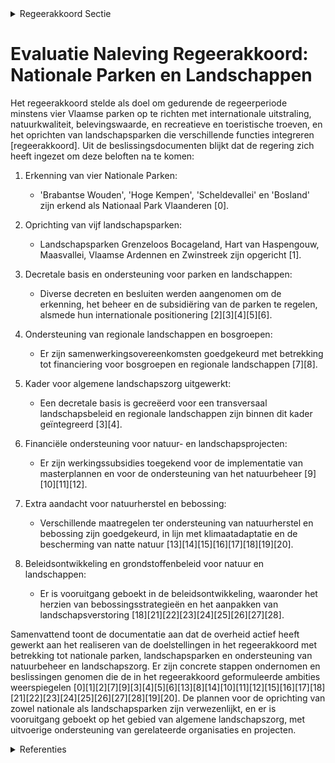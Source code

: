 

<details>
        <summary>Regeerakkoord Sectie </summary>
        <p>2.3.5 Nationale parken, regionale landschappen en bosgroepen Tijdens deze regeerperiode richten we minstens een viertal Vlaamse parken op: omvangrijke gebieden met internationale uitstraling, een uitzonderlijke natuur en een unieke belevings-waarde, die een troef vormen het vlak van recre-atie en toerisme. We hanteren hierbij objectieve criteria op maat van Vlaanderen en die een voldoende hoge kwaliteit garanderen. We zorgen voor eenheid van beheer en streven naar het creëren van territoriale verbindingen. Daarnaast maken we werk van de oprichting van landschapsparken: gebieden met een uitge-sproken landschapskwaliteit, waarin vanuit een integrale visie ruimte is voor recreatie, natuur, landbouw, wonen, bedrijvigheid en toerisme. De Vlaamse overheid erkent de rol van de Regionale Landschappen en van de Bosgroepen, en zal die verder ondersteunen. </p>
        </details> 

# Evaluatie Naleving Regeerakkoord: Nationale Parken en Landschappen

Het regeerakkoord stelde als doel om gedurende de regeerperiode minstens vier Vlaamse parken op te richten met internationale uitstraling, natuurkwaliteit, belevingswaarde, en recreatieve en toeristische troeven, en het oprichten van landschapsparken die verschillende functies integreren [regeerakkoord]. Uit de beslissingsdocumenten blijkt dat de regering zich heeft ingezet om deze beloften na te komen:

1. Erkenning van vier Nationale Parken:
   - 'Brabantse Wouden', 'Hoge Kempen', 'Scheldevallei' en 'Bosland' zijn erkend als Nationaal Park Vlaanderen \[0\].

2. Oprichting van vijf landschapsparken:
   - Landschapsparken Grenzeloos Bocageland, Hart van Haspengouw, Maasvallei, Vlaamse Ardennen en Zwinstreek zijn opgericht \[1\].

3. Decretale basis en ondersteuning voor parken en landschappen:
   - Diverse decreten en besluiten werden aangenomen om de erkenning, het beheer en de subsidiëring van de parken te regelen, alsmede hun internationale positionering \[2\]\[3\]\[4\]\[5\]\[6\].

4. Ondersteuning van regionale landschappen en bosgroepen:
   - Er zijn samenwerkingsovereenkomsten goedgekeurd met betrekking tot financiering voor bosgroepen en regionale landschappen \[7\]\[8\].

5. Kader voor algemene landschapszorg uitgewerkt:
   - Een decretale basis is gecreëerd voor een transversaal landschapsbeleid en regionale landschappen zijn binnen dit kader geïntegreerd \[3\]\[4\].

6. Financiële ondersteuning voor natuur- en landschapsprojecten:
   - Er zijn werkingssubsidies toegekend voor de implementatie van masterplannen en voor de ondersteuning van het natuurbeheer \[9\]\[10\]\[11\]\[12\].

7. Extra aandacht voor natuurherstel en bebossing:
   - Verschillende maatregelen ter ondersteuning van natuurherstel en bebossing zijn goedgekeurd, in lijn met klimaatadaptatie en de bescherming van natte natuur \[13\]\[14\]\[15\]\[16\]\[17\]\[18\]\[19\]\[20\].

8. Beleidsontwikkeling en grondstoffenbeleid voor natuur en landschappen:
   - Er is vooruitgang geboekt in de beleidsontwikkeling, waaronder het herzien van bebossingsstrategieën en het aanpakken van landschapsverstoring \[18\]\[21\]\[22\]\[23\]\[24\]\[25\]\[26\]\[27\]\[28\].

Samenvattend toont de documentatie aan dat de overheid actief heeft gewerkt aan het realiseren van de doelstellingen in het regeerakkoord met betrekking tot nationale parken, landschapsparken en ondersteuning van natuurbeheer en landschapszorg. Er zijn concrete stappen ondernomen en beslissingen genomen die de in het regeerakkoord geformuleerde ambities weerspiegelen \[0\]\[1\]\[2\]\[7\]\[9\]\[3\]\[4\]\[5\]\[6\]\[13\]\[8\]\[14\]\[10\]\[11\]\[12\]\[15\]\[16\]\[17\]\[18\]\[21\]\[22\]\[23\]\[24\]\[25\]\[26\]\[27\]\[28\]\[19\]\[20\]. De plannen voor de oprichting van zowel nationale als landschapsparken zijn verwezenlijkt, en er is vooruitgang geboekt op het gebied van algemene landschapszorg, met uitvoerige ondersteuning van gerelateerde organisaties en projecten.

<details>
        <summary> Referenties</summary>
        **[\[0\]](http://themis.vlaanderen.be/id/nieuwsbericht/652649057FDB1A5D078286AA)** : **(2023-10-13)** Erkenning Nationale Parken 'Brabantse Wouden', 'Hoge Kempen', 'Scheldevallei' en 'Bosland' Drie ontwerpbesluiten van de Vlaamse Regering  De Vlaamse Regering erkent 'Brabantse Wouden', 'Hoge Kempen' '... 

**[\[1\]](http://themis.vlaanderen.be/id/nieuwsbericht/652649BD7FDB1A5D078286AB)** : **(2023-10-13)** Erkenning landschapsparken Grenzeloos Bocageland, Hart van Haspengouw, Maasvallei, Vlaamse Ardennen en Zwinstreek Vijf ontwerpbesluiten van de Vlaamse Regering  In uitvoering van het decreet van 9 jun... 

**[\[2\]](http://themis.vlaanderen.be/id/nieuwsbericht/64AE6A290592342F299DB9FF)** : **(2023-07-14)** Algemene erkennings- en subsidiëringsvoorwaarden Vlaamse Parken: uitvoeringsbesluit decreet Vlaamse Parken en algemene landschapszorg Ontwerpbesluit van de Vlaamse Regering tot vaststelling van de alg... 

**[\[3\]](http://themis.vlaanderen.be/id/nieuwsbericht/642404348A5434FEB5657134)** : **(2023-03-31)** Vlaamse Parken en algemene landschapszorg: goedkeuring ontwerpdecreet Ontwerpdecreet houdende de Vlaamse Parken en algemene landschapszorg  Na advies van de Raad van State hecht de Vlaamse Regering ha... 

**[\[4\]](http://themis.vlaanderen.be/id/nieuwsbericht/6481B8322D77B42474D4C98A)** : **(2023-06-09)** Decreet Vlaamse Parken en algemene landschapszorg Bekrachtiging en afkondiging van het decreet houdende de Vlaamse Parken en algemene landschapszorg, aangenomen door het Vlaams Parlement op 7 juni 202... 

**[\[5\]](http://themis.vlaanderen.be/id/nieuwsbericht/64491677CA1CB15B58CF5205)** : **(2023-04-28)** Algemene erkennings- en subsidiëringsvoorwaarden Vlaamse Parken Voorontwerp van besluit van de Vlaamse Regering tot vaststelling van de algemene erkennings- en subsidiëringsvoorwaarden voor Vlaamse Pa... 

**[\[6\]](http://themis.vlaanderen.be/id/nieuwsbrief-info/634FA93A1EA6B745D23CC007)** : **(2022-10-21)** Vlaamse Parken en algemene landschapszorg: voorontwerp decreet Voorontwerp van decreet houdende de Vlaamse Parken en algemene landschapszorg  De Vlaamse Regering hecht haar principiële goedkeuring aan... 

**[\[7\]](http://themis.vlaanderen.be/id/resource/41b62440-492b-11ec-94bb-99a9d1e168fe)** : **(2019-12-20)** Projectfinanciering Bosgroepen en Regionale Landschappen Ontwerp van samenwerkingsovereenkomst tussen het Agentschap voor Natuur en Bos en de provincies over de projectfinanciering van de Bosgroepen e... 

**[\[8\]](http://themis.vlaanderen.be/id/nieuwsbericht/64EDC79F3605E1AC863BD69B)** : **(2023-08-31)** Ontwerp van samenwerkingsovereenkomst Regionale Landschappen ter ondersteuning van hun bijdrage aan de uitvoering van het Vlaams Klimaatadaptatieplan Ontwerp van samenwerkingsovereenkomst tussen de Vl... 

**[\[9\]](http://themis.vlaanderen.be/id/resource/aa2f7fe0-4925-11ec-94bb-99a9d1e168fe)** : **(2020-12-18)** Regionaal landschap Kempen en Maasland: werkingssubsidie vernieuwd Nationaal Park Bureau Hoge Kempen Ontwerpbesluit van de Vlaamse Regering tot toekenning van een werkingssubsidie aan het Regionaal la... 

**[\[10\]](http://themis.vlaanderen.be/id/nieuwsbericht/64423224CA1CB15B58CF491E)** : **(2023-04-21)** Vlaams standpunt Natuurherstelwet 

**[\[11\]](http://themis.vlaanderen.be/id/nieuwsbrief-info/60D1EB7A364ED90008000316)** : **(2021-06-25)** Regionaal landschap Kempen en Maasland: werkingssubsidie Nationaal Park Bureau 2021 Ontwerpbesluit van de Vlaamse Regering tot toekenning van een werkingssubsidie aan het Regionaal landschap Kempen en... 

**[\[12\]](http://themis.vlaanderen.be/id/nieuwsbrief-info/629722E52071A7D754F1834A)** : **(2022-06-03)** Regionaal landschap Kempen en Maasland: subsidie werkingsjaar 2022 Ontwerpbesluit van de Vlaamse Regering tot toekenning van een werkingssubsidie aan het Regionaal landschap Kempen en Maasland voor he... 

**[\[13\]](http://themis.vlaanderen.be/id/nieuwsbericht/641189663335D329E25ECD67)** : **(2023-03-17)** Verlenging verhoogde subsidiëring van planning, ontwikkeling en uitvoering van geïntegreerd natuurbeheer Voorontwerp van besluit van de Vlaamse Regering tot wijziging van het besluit van de Vlaamse Re... 

**[\[14\]](http://themis.vlaanderen.be/id/nieuwsbericht/649AA07E2D77B42474D4E7D9)** : **(2023-06-30)** Verlenging verhoogde subsidiëring van planning, ontwikkeling en uitvoering van geïntegreerd natuurbeheer Ontwerpbesluit van de Vlaamse Regering tot wijziging van het besluit van de Vlaamse Regering va... 

**[\[15\]](http://themis.vlaanderen.be/id/nieuwsbrief-info/627B64971C4A193816C3100B)** : **(2022-05-13)** Bosuitbreidingsdecreet Ontwerpdecreet tot wijziging van het Wetboek van Strafvordering, het Veldwetboek van 7 oktober 1886, het Bosdecreet van 13 juni 1990, het decreet van 21 oktober 1997 betreffende... 

**[\[16\]](http://themis.vlaanderen.be/id/nieuwsbrief-info/60F5CEC6364ED9000800001E)** : **(2021-07-19)** Bosuitbreidingsdecreet Voorontwerp van decreet tot wijziging van het Wetboek van Strafvordering, het Veldwetboek van 7 oktober 1886, het Bosdecreet van 13 juni 1990, het decreet van 21 oktober 1997 be... 

**[\[17\]](http://themis.vlaanderen.be/id/nieuwsbrief-info/620CCC2AD5F0FAFA87AFB007)** : **(2022-02-18)** Bosuitbreidingsdecreet Voorontwerp van decreet tot wijziging van het Wetboek van Strafvordering, het Veldwetboek van 7 oktober 1886, het Bosdecreet van 13 juni 1990, het decreet van 21 oktober 1997 be... 

**[\[18\]](http://themis.vlaanderen.be/id/nieuwsbrief-info/60EE96C4364ED900080014D8)** : **(2021-07-16)** Plan Vlaamse Veerkracht: Ontsnipperen Vlaams landschap Ontsnipperen Vlaams landschap  De Vlaamse Regering keurt het uitwerken van  de initiatieven goed voor het relanceproject 'Vlaamse Veerkracht 105:... 

**[\[19\]](http://themis.vlaanderen.be/id/resource/d36d1f70-8a7a-11ec-b92e-970acd8c80b9)** : **(2020-10-30)** Subsidiëring bebossing Ontwerpbesluit van de Vlaamse Regering over de subsidiëring van bebossing  Na adviezen van de Minaraad en van de Raad van State keurt de Vlaamse Regering definitief  het besluit... 

**[\[20\]](http://themis.vlaanderen.be/id/resource/75024d00-4927-11ec-94bb-99a9d1e168fe)** : **(2020-09-18)** Subsidiëring bebossing Ontwerpbesluit van de Vlaamse Regering over de subsidiëring van bebossing  De Vlaamse Regering keurt principieel het besluit goed over de subsidiëring van bebossing. Het besluit... 

**[\[21\]](http://themis.vlaanderen.be/id/nieuwsbericht/6581672BE2E2C9E5814C20A0)** : **(2023-12-22)** Vaststellen takenpakket voor technisch beheer openbare bossen en terreinen onder natuurbeheer Voorontwerp van besluit van de Vlaamse Regering tot vaststelling van het takenpakket voor het technische b... 

**[\[22\]](http://themis.vlaanderen.be/id/nieuwsbericht/651D31737FDB1A5D07827ABC)** : **(2023-10-06)** Vaststellen takenpakket technisch beheer openbare bossen en terreinen Voorontwerp van besluit van de Vlaamse Regering tot vaststelling van het takenpakket voor het technische beheer van openbare bosse... 

**[\[23\]](http://themis.vlaanderen.be/id/resource/a95fa230-4924-11ec-94bb-99a9d1e168fe)** : **(2021-03-12)** Voorlopige vaststelling GRUP 'Vinderhoutse Bossen, vallei van de Oude Kale en Appensvoorde' Ontwerpbesluit van de Vlaamse Regering houdende voorlopige vaststelling van het ontwerp van gewestelijk ruim... 

**[\[24\]](http://themis.vlaanderen.be/id/nieuwsbrief-info/636B5B5D34B8770AF8FDE266)** : **(2022-11-10)** Vaststelling gewestelijk ruimtelijk uitvoeringsplan ‘Regionaalstedelijk gebied Mechelen’ Voorontwerp van besluit van de Vlaamse Regering houdende de definitieve vaststelling van het van gewestelijk ru... 

**[\[25\]](http://themis.vlaanderen.be/id/nieuwsbrief-info/6089277C364ED900080009F0)** : **(2021-04-30)** Geïntegreerd planningsproces gewestelijk ruimtelijk uitvoeringsplan ‘Kasteelpark de Merode’: goedkeuring startnota 2   De Vlaamse Regering keurt de startnota 2 goed voor het geïntegreerd planningsproc... 

**[\[26\]](http://themis.vlaanderen.be/id/nieuwsbrief-info/61B86A31364ED90009001323)** : **(2021-12-17)** Vasstelling landinrichtingsplan ‘Onthaal en Beleving - fase 1’ Ontwerpbesluit van de Vlaamse Regering tot vaststelling van het landinrichtingsplan ‘Onthaal en Beleving - fase 1’  De Vlaamse Regering s... 

**[\[27\]](http://themis.vlaanderen.be/id/nieuwsbrief-info/626117481C4A193816C2F457)** : **(2022-04-22)** Plan Vlaamse Veerkracht: Subsidiëring toeristische projecten 'Vlaamse Meesters', 'natuur' en 'culinaire belevingen' Subsidiëring toeristische projecten van Vlaamse Meesters, natuur en culinaire belevi... 

**[\[28\]](http://themis.vlaanderen.be/id/resource/2d621e80-4927-11ec-94bb-99a9d1e168fe)** : **(2020-10-09)** Regiovorming met intergemeentelijke en bovenlokale samenwerking   Zoals beschreven in het regeerakkoord wil de Vlaamse Regering inzetten op regiovorming die van onderuit wordt opgebouwd en wordt gedra... 
        </details> 

